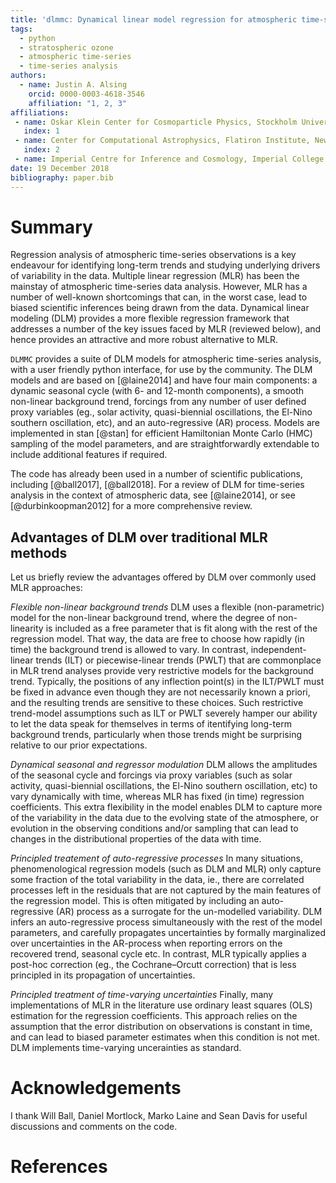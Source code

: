 ```yaml
---
title: 'dlmmc: Dynamical linear model regression for atmospheric time-series analysis'
tags:
  - python
  - stratospheric ozone
  - atmospheric time-series
  - time-series analysis
authors:
  - name: Justin A. Alsing
    orcid: 0000-0003-4618-3546
    affiliation: "1, 2, 3"
affiliations:
 - name: Oskar Klein Center for Cosmoparticle Physics, Stockholm University, Stockholm
   index: 1
 - name: Center for Computational Astrophysics, Flatiron Institute, New York
   index: 2
 - name: Imperial Centre for Inference and Cosmology, Imperial College London, London
date: 19 December 2018
bibliography: paper.bib
---
```


# Summary

Regression analysis of atmospheric time-series observations is a key endeavour for identifying long-term trends and studying underlying drivers of variability in the data. Multiple linear regression (MLR) has been the mainstay of atmospheric time-series data analysis. However, MLR has a number of well-known shortcomings that can, in the worst case, lead to biased scientific inferences being drawn from the data. Dynamical linear modeling (DLM) provides a more flexible regression framework that addresses a number of the key issues faced by MLR (reviewed below), and hence provides an attractive and more robust alternative to MLR. 

``DLMMC`` provides a suite of DLM models for atmospheric time-series analysis, with a user friendly python interface, for use by the community. The DLM models and are based on [@laine2014] and have four main components: a dynamic seasonal cycle (with 6- and 12-month components), a smooth non-linear background trend, forcings from any number of user defined proxy variables (eg., solar activity, quasi-biennial oscillations, the El-Nino southern oscillation, etc), and an auto-regressive (AR) process. Models are implemented in stan [@stan] for efficient Hamiltonian Monte Carlo (HMC) sampling of the model parameters, and are straightforwardly extendable to include additional features if required.

The code has already been used in a number of scientific publications, including [@ball2017], [@ball2018]. For a review of DLM for time-series analysis in the context of atmospheric data, see [@laine2014], or see [@durbinkoopman2012] for a more comprehensive review.

## Advantages of DLM over traditional MLR methods

Let us briefly review the advantages offered by DLM over commonly used MLR approaches:

*Flexible non-linear background trends*
DLM uses a flexible (non-parametric) model for the non-linear background trend, where the degree of non-linearity is included as a free parameter that is fit along with the rest of the regression model. That way, the data are free to choose how rapidly (in time) the background trend is allowed to vary. In contrast, independent-linear trends (ILT) or piecewise-linear trends (PWLT) that are commonplace in MLR trend analyses provide very restrictive models for the background trend. Typically, the positions of any inflection point(s) in the ILT/PWLT must be fixed in advance even though they are not necessarily known a priori, and the resulting trends are sensitive to these choices. Such restrictive trend-model assumptions such as ILT or PWLT severely hamper our ability to let the data speak for themselves in terms of itentifying long-term background trends, particularly when those trends might be surprising relative to our prior expectations.

*Dynamical seasonal and regressor modulation*
DLM allows the amplitudes of the seasonal cycle and forcings via proxy variables (such as solar activity, quasi-biennial oscillations, the El-Nino southern oscillation, etc) to vary dynamically with time, whereas MLR has fixed (in time) regression coefficients. This extra flexibility in the model enables DLM to capture more of the variability in the data due to the evolving state of the atmosphere, or evolution in the observing conditions and/or sampling that can lead to changes in the distributional properties of the data with time.

*Principled treatement of auto-regressive processes*
In many situations, phenomenological regression models (such as DLM and MLR) only capture some fraction of the total variability in the data, ie., there are correlated processes left in the residuals that are not captured by the main features of the regression model. This is often mitigated by including an auto-regressive (AR) process as a surrogate for the un-modelled variability. DLM infers an auto-regressive process simultaneously with the rest of the model parameters, and carefully propagates uncertainties by formally marginalized over uncertainties in the AR-process when reporting errors on the recovered trend, seasonal cycle etc. In contrast, MLR typically applies a post-hoc correction (eg., the Cochrane–Orcutt correction) that is less principled in its propagation of uncertainties.

*Principled treatment of time-varying uncertainties*
Finally, many implementations of MLR in the literature use ordinary least squares (OLS) estimation for the regression coefficients. This approach relies on the assumption that the error distribution on observations is constant in time, and can lead to biased parameter estimates when this condition is not met. DLM implements time-varying uncerainties as standard.

# Acknowledgements

I thank Will Ball, Daniel Mortlock, Marko Laine and Sean Davis for useful discussions and comments on the code.

# References
